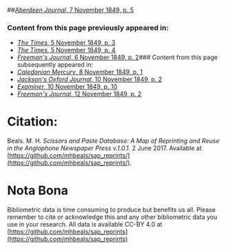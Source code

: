 ##[*Aberdeen Journal*, 7 November 1849, p. 5](https://mhbeals.github.io/sap_html/Aberdeen-Journal/Aberdeen-Journal-7-November-1849-p-5)

### Content from this page previously appeared in:
+ [*The Times*, 5 November 1849, p. 3](https://mhbeals.github.io/sap_html/The-Times/The-Times-5-November-1849-p-3)
+ [*The Times*, 5 November 1849, p. 4](https://mhbeals.github.io/sap_html/The-Times/The-Times-5-November-1849-p-4)
+ [*Freeman's Journal*, 6 November 1849, p. 2](https://mhbeals.github.io/sap_html/Freeman's-Journal/Freeman's-Journal-6-November-1849-p-2)### Content from this page subsequently appeared in:
+ [*Caledonian Mercury*, 8 November 1849, p. 1](https://mhbeals.github.io/sap_html/Caledonian-Mercury/Caledonian-Mercury-8-November-1849-p-1)
+ [*Jackson's Oxford Journal*, 10 November 1849, p. 2](https://mhbeals.github.io/sap_html/Jackson's-Oxford-Journal/Jackson's-Oxford-Journal-10-November-1849-p-2)
+ [*Examiner*, 10 November 1849, p. 10](https://mhbeals.github.io/sap_html/Examiner/Examiner-10-November-1849-p-10)
+ [*Freeman's Journal*, 12 November 1849, p. 2](https://mhbeals.github.io/sap_html/Freeman's-Journal/Freeman's-Journal-12-November-1849-p-2)
                    
# Citation: 

Beals. M. H. *Scissors and Paste Database: A Map of Reprinting and Reuse in the Anglophone Newspaper Press v.1.0.1.* 2 June 2017. Available at [https://github.com/mhbeals/sap_reprints/](https://github.com/mhbeals/sap_reprints/). 
                    
# Nota Bona

Bibliometric data is time consuming to produce but benefits us all. Please remember to cite or acknowledge this and any other bibliometric data you use in your research. All data is available CC-BY 4.0 at [https://github.com/mhbeals/sap_reprints](https://github.com/mhbeals/sap_reprints)